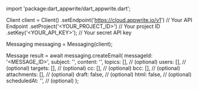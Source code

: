 import 'package:dart_appwrite/dart_appwrite.dart';

Client client = Client()
    .setEndpoint('https://cloud.appwrite.io/v1') // Your API Endpoint
    .setProject('<YOUR_PROJECT_ID>') // Your project ID
    .setKey('<YOUR_API_KEY>'); // Your secret API key

Messaging messaging = Messaging(client);

Message result = await messaging.createEmail(
    messageId: '<MESSAGE_ID>',
    subject: '<SUBJECT>',
    content: '<CONTENT>',
    topics: [], // (optional)
    users: [], // (optional)
    targets: [], // (optional)
    cc: [], // (optional)
    bcc: [], // (optional)
    attachments: [], // (optional)
    draft: false, // (optional)
    html: false, // (optional)
    scheduledAt: '', // (optional)
);
